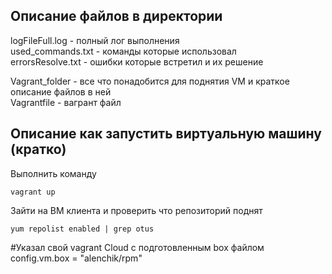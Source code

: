 ## Описание файлов в директории
logFileFull.log - полный лог выполнения  
used_commands.txt - команды которые использовал  
errorsResolve.txt - ошибки которые встретил и их решение

Vagrant_folder - все что понадобится для поднятия VM и краткое описание файлов в ней  
Vagrantfile - вагрант файл  

## Описание как запустить виртуальную машину (кратко)
Выполнить команду
```
vagrant up
```
Зайти на ВМ клиента и проверить что репозиторий поднят
```
yum repolist enabled | grep otus
```

#Указал свой vagrant Cloud с подготовленным box файлом
config.vm.box = "alenchik/rpm"